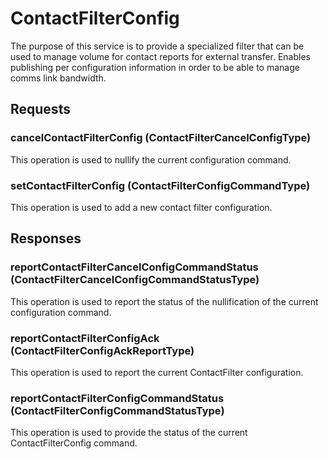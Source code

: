 # ContactFilterConfig
The purpose of this service is to provide a specialized filter that can be used to manage volume for contact reports for external transfer. Enables publishing per configuration information in order to be able to manage comms link bandwidth.

## Requests
### cancelContactFilterConfig (ContactFilterCancelConfigType)
This operation is used to nullify the current configuration command.
### setContactFilterConfig (ContactFilterConfigCommandType)
This operation is used to add a new contact filter configuration.

## Responses
### reportContactFilterCancelConfigCommandStatus (ContactFilterCancelConfigCommandStatusType)
This operation is used to report the status of the nullification of the current configuration command.
### reportContactFilterConfigAck (ContactFilterConfigAckReportType)
This operation is used to report the current ContactFilter configuration.
### reportContactFilterConfigCommandStatus (ContactFilterConfigCommandStatusType)
This operation is used to provide the status of the current ContactFilterConfig command.
